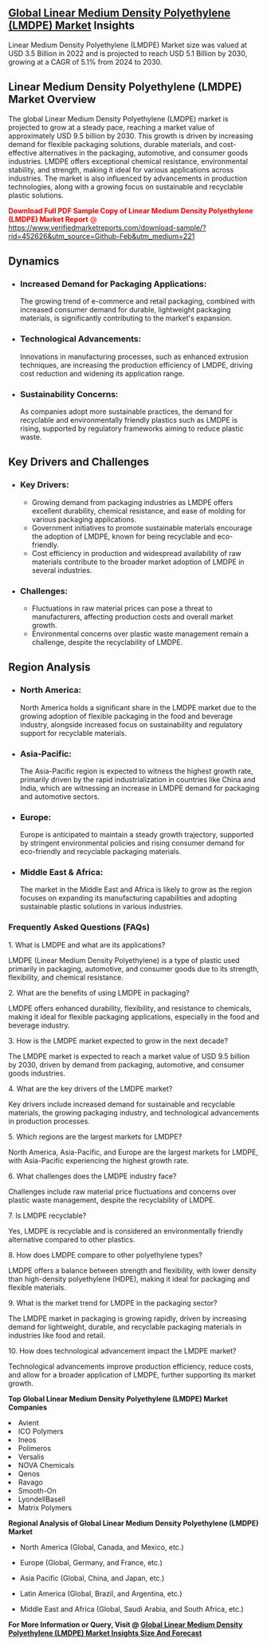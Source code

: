 <h2><a href="https://www.verifiedmarketreports.com/download-sample/?rid=452626&amp;utm_source=Github&amp;utm_medium=221" target="_blank">Global Linear Medium Density Polyethylene (LMDPE) Market</a> Insights</h2><p>Linear Medium Density Polyethylene (LMDPE) Market size was valued at USD 3.5 Billion in 2022 and is projected to reach USD 5.1 Billion by 2030, growing at a CAGR of 5.1% from 2024 to 2030.</p><p> <h2>Linear Medium Density Polyethylene (LMDPE) Market Overview</h2> <p>The global Linear Medium Density Polyethylene (LMDPE) market is projected to grow at a steady pace, reaching a market value of approximately USD 9.5 billion by 2030. This growth is driven by increasing demand for flexible packaging solutions, durable materials, and cost-effective alternatives in the packaging, automotive, and consumer goods industries. LMDPE offers exceptional chemical resistance, environmental stability, and strength, making it ideal for various applications across industries. The market is also influenced by advancements in production technologies, along with a growing focus on sustainable and recyclable plastic solutions.</p> <p><p><span class=""><span style="color: #ff0000;"><strong>Download Full PDF Sample Copy of Linear Medium Density Polyethylene (LMDPE) Market Report</strong> @ </span><a href="https://www.verifiedmarketreports.com/download-sample/?rid=452626&amp;utm_source=Github-Feb&amp;utm_medium=221" target="_blank">https://www.verifiedmarketreports.com/download-sample/?rid=452626&amp;utm_source=Github-Feb&amp;utm_medium=221</a></span></p></p> <h2>Dynamics</h2> <ul> <li><h3>Increased Demand for Packaging Applications:</h3> The growing trend of e-commerce and retail packaging, combined with increased consumer demand for durable, lightweight packaging materials, is significantly contributing to the market's expansion.</li> <li><h3>Technological Advancements:</h3> Innovations in manufacturing processes, such as enhanced extrusion techniques, are increasing the production efficiency of LMDPE, driving cost reduction and widening its application range.</li> <li><h3>Sustainability Concerns:</h3> As companies adopt more sustainable practices, the demand for recyclable and environmentally friendly plastics such as LMDPE is rising, supported by regulatory frameworks aiming to reduce plastic waste.</li> </ul> <h2>Key Drivers and Challenges</h2> <ul> <li><h3>Key Drivers:</h3> <ul> <li>Growing demand from packaging industries as LMDPE offers excellent durability, chemical resistance, and ease of molding for various packaging applications.</li> <li>Government initiatives to promote sustainable materials encourage the adoption of LMDPE, known for being recyclable and eco-friendly.</li> <li>Cost efficiency in production and widespread availability of raw materials contribute to the broader market adoption of LMDPE in several industries.</li> </ul> </li> <li><h3>Challenges:</h3> <ul> <li>Fluctuations in raw material prices can pose a threat to manufacturers, affecting production costs and overall market growth.</li> <li>Environmental concerns over plastic waste management remain a challenge, despite the recyclability of LMDPE.</li> </ul> </li> </ul> <h2>Region Analysis</h2> <ul> <li><h3>North America:</h3> North America holds a significant share in the LMDPE market due to the growing adoption of flexible packaging in the food and beverage industry, alongside increased focus on sustainability and regulatory support for recyclable materials.</li> <li><h3>Asia-Pacific:</h3> The Asia-Pacific region is expected to witness the highest growth rate, primarily driven by the rapid industrialization in countries like China and India, which are witnessing an increase in LMDPE demand for packaging and automotive sectors.</li> <li><h3>Europe:</h3> Europe is anticipated to maintain a steady growth trajectory, supported by stringent environmental policies and rising consumer demand for eco-friendly and recyclable packaging materials.</li> <li><h3>Middle East & Africa:</h3> The market in the Middle East and Africa is likely to grow as the region focuses on expanding its manufacturing capabilities and adopting sustainable plastic solutions in various industries.</li> </ul> <h3>Frequently Asked Questions (FAQs)</h3> <p>1. What is LMDPE and what are its applications?</p> <p>LMDPE (Linear Medium Density Polyethylene) is a type of plastic used primarily in packaging, automotive, and consumer goods due to its strength, flexibility, and chemical resistance.</p> <p>2. What are the benefits of using LMDPE in packaging?</p> <p>LMDPE offers enhanced durability, flexibility, and resistance to chemicals, making it ideal for flexible packaging applications, especially in the food and beverage industry.</p> <p>3. How is the LMDPE market expected to grow in the next decade?</p> <p>The LMDPE market is expected to reach a market value of USD 9.5 billion by 2030, driven by demand from packaging, automotive, and consumer goods industries.</p> <p>4. What are the key drivers of the LMDPE market?</p> <p>Key drivers include increased demand for sustainable and recyclable materials, the growing packaging industry, and technological advancements in production processes.</p> <p>5. Which regions are the largest markets for LMDPE?</p> <p>North America, Asia-Pacific, and Europe are the largest markets for LMDPE, with Asia-Pacific experiencing the highest growth rate.</p> <p>6. What challenges does the LMDPE industry face?</p> <p>Challenges include raw material price fluctuations and concerns over plastic waste management, despite the recyclability of LMDPE.</p> <p>7. Is LMDPE recyclable?</p> <p>Yes, LMDPE is recyclable and is considered an environmentally friendly alternative compared to other plastics.</p> <p>8. How does LMDPE compare to other polyethylene types?</p> <p>LMDPE offers a balance between strength and flexibility, with lower density than high-density polyethylene (HDPE), making it ideal for packaging and flexible materials.</p> <p>9. What is the market trend for LMDPE in the packaging sector?</p> <p>The LMDPE market in packaging is growing rapidly, driven by increasing demand for lightweight, durable, and recyclable packaging materials in industries like food and retail.</p> <p>10. How does technological advancement impact the LMDPE market?</p> <p>Technological advancements improve production efficiency, reduce costs, and allow for a broader application of LMDPE, further supporting its market growth.</p> </p><p><strong>Top Global Linear Medium Density Polyethylene (LMDPE) Market Companies</strong></p><div data-test-id=""><p><li>Avient</li><li> ICO Polymers</li><li> Ineos</li><li> Polimeros</li><li> Versalis</li><li> NOVA Chemicals</li><li> Qenos</li><li> Ravago</li><li> Smooth-On</li><li> LyondellBasell</li><li> Matrix Polymers</li></p><div><strong>Regional Analysis of&nbsp;Global Linear Medium Density Polyethylene (LMDPE) Market</strong></div><ul><li dir="ltr"><p dir="ltr">North America&nbsp;(Global, Canada, and Mexico, etc.)</p></li><li dir="ltr"><p dir="ltr">Europe (Global, Germany, and France, etc.)</p></li><li dir="ltr"><p dir="ltr">Asia Pacific&nbsp;(Global, China, and Japan, etc.)</p></li><li dir="ltr"><p dir="ltr">Latin America&nbsp;(Global, Brazil, and Argentina, etc.)</p></li><li dir="ltr">Middle East and Africa&nbsp;(Global, Saudi Arabia, and South Africa, etc.)</li></ul><p><strong>For More Information or Query, Visit @&nbsp;</strong><strong><a href="https://www.verifiedmarketreports.com/product/linear-medium-density-polyethylene-lmdpe-market/?utm_source=Github&amp;utm_medium=221" target="_blank">Global Linear Medium Density Polyethylene (LMDPE) Market Insights Size And Forecast</a></strong></p></div>
